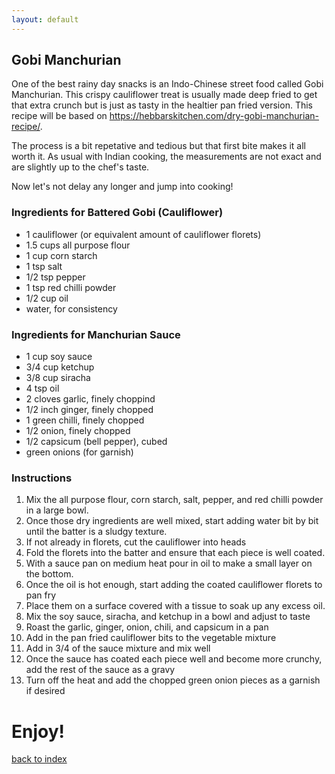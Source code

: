 ```yaml
---
layout: default
---
```


## Gobi Manchurian
<!---
Name: Vaishnavi Dornadula
-->

One of the best rainy day snacks is an Indo-Chinese street food called Gobi Manchurian. This crispy cauliflower treat is usually made deep fried to get that extra crunch but is just as tasty in the healtier pan fried version. This recipe will be based on https://hebbarskitchen.com/dry-gobi-manchurian-recipe/.

The process is a bit repetative and tedious but that first bite makes it all worth it. As usual with Indian cooking, the measurements are not exact and are slightly up to the chef's taste.

Now let's not delay any longer and jump into cooking!

### Ingredients for Battered Gobi (Cauliflower)
- 1 cauliflower (or equivalent amount of cauliflower florets)
- 1.5 cups all purpose flour
- 1 cup corn starch
- 1 tsp salt
- 1/2 tsp pepper
- 1 tsp red chilli powder
- 1/2 cup oil
- water, for consistency

### Ingredients for Manchurian Sauce
- 1 cup soy sauce
- 3/4 cup ketchup
- 3/8 cup siracha
- 4 tsp oil
- 2 cloves garlic, finely choppind
- 1/2 inch ginger, finely chopped
- 1 green chilli, finely chopped
- 1/2 onion, finely chopped
- 1/2 capsicum (bell pepper), cubed
- green onions (for garnish)

### Instructions
1. Mix the all purpose flour, corn starch, salt, pepper, and red chilli powder in a large bowl.
2. Once those dry ingredients are well mixed, start adding water bit by bit until the batter is a sludgy texture.
3. If not already in florets, cut the cauliflower into heads
4. Fold the florets into the batter and ensure that each piece is well coated.
5. With a sauce pan on medium heat pour in oil to make a small layer on the bottom.
6. Once the oil is hot enough, start adding the coated cauliflower florets to pan fry
7. Place them on a surface covered with a tissue to soak up any excess oil.
8. Mix the soy sauce, siracha, and ketchup in a bowl and adjust to taste
9. Roast the garlic, ginger, onion, chili, and capsicum in a pan
10. Add in the pan fried cauliflower bits to the vegetable mixture
11. Add in 3/4 of the sauce mixture and mix well
12. Once the sauce has coated each piece well and become more crunchy, add the rest of the sauce as a gravy
13. Turn off the heat and add the chopped green onion pieces as a garnish if desired

# Enjoy!

<!--
Keep this link to return to the index
-->
[back to index](../)